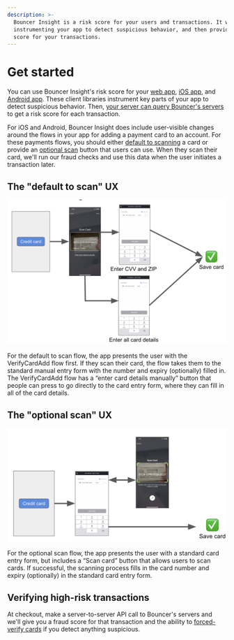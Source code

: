 ```yaml
---
description: >-
  Bouncer Insight is a risk score for your users and transactions. It works by
  instrumenting your app to detect suspicious behavior, and then provides a risk
  score for your transactions.
---
```


# Get started

You can use Bouncer Insight's risk score for your [web app](javascript-beacon.md), [iOS app](ios-integration-guide.md), and [Android app](android-integration-guide.md). These client libraries instrument key parts of your app to detect suspicious behavior. Then, [your server can query Bouncer's servers](server-integration-guide/) to get a risk score for each transaction.

For iOS and Android, Bouncer Insight does include user-visible changes around the flows in your app for adding a payment card to an account. For these payments flows, you should either [default to scanning](get-started.md#the-default-to-scan-ux) a card or provide an [optional scan](get-started.md#the-optional-scan-ux) button that users can use. When they scan their card, we'll run our fraud checks and use this data when the user initiates a transaction later.

## The "default to scan" UX

![](../.gitbook/assets/image%20%282%29.png)

For the default to scan flow, the app presents the user with the VerifyCardAdd flow first. If they scan their card, the flow takes them to the standard manual entry form with the number and expiry \(optionally\) filled in. The VerifyCardAdd flow has a “enter card details manually” button that people can press to go directly to the card entry form, where they can fill in all of the card details.

## The "optional scan" UX

![](../.gitbook/assets/image%20%284%29.png)

For the optional scan flow, the app presents the user with a standard card entry form, but includes a “Scan card” button that allows users to scan cards. If successful, the scanning process fills in the card number and expiry \(optionally\) in the standard card entry form.

## Verifying high-risk transactions

At checkout, make a server-to-server API call to Bouncer's servers and we'll give you a fraud score for that transaction and the ability to [forced-verify cards](../bouncer-scan/verifying-high-risk-cards/) if you detect anything suspicious.

